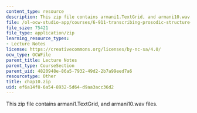 ```yaml
---
content_type: resource
description: This zip file contains armani1.TextGrid, and armani10.wav files.
file: /ol-ocw-studio-app/courses/6-911-transcribing-prosodic-structure-of-spoken-utterances-with-tobi-january-iap-2006/ef6a14f86a5489325d64d9aa3acc36d2_chap10.zip
file_size: 75421
file_type: application/zip
learning_resource_types:
- Lecture Notes
license: https://creativecommons.org/licenses/by-nc-sa/4.0/
ocw_type: OCWFile
parent_title: Lecture Notes
parent_type: CourseSection
parent_uid: 4820948e-86a5-7932-49d2-2b7a99eed7a6
resourcetype: Other
title: chap10.zip
uid: ef6a14f8-6a54-8932-5d64-d9aa3acc36d2
---
```

This zip file contains armani1.TextGrid, and armani10.wav files.
